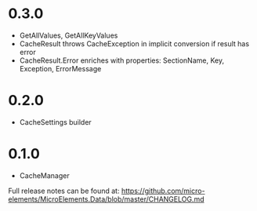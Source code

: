 # 0.3.0
- GetAllValues, GetAllKeyValues
- CacheResult throws CacheException in implicit conversion if result has error
- CacheResult.Error enriches with properties: SectionName, Key, Exception, ErrorMessage

# 0.2.0
- CacheSettings builder

# 0.1.0
- CacheManager

Full release notes can be found at: https://github.com/micro-elements/MicroElements.Data/blob/master/CHANGELOG.md
